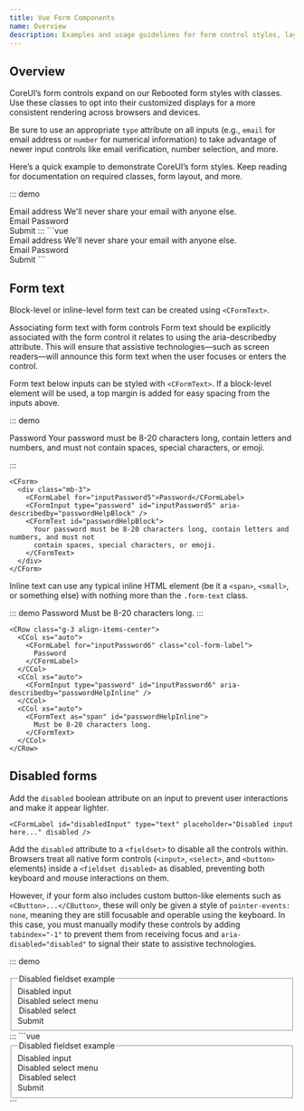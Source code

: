 ```yaml
---
title: Vue Form Components
name: Overview
description: Examples and usage guidelines for form control styles, layout options, and custom components for creating a wide variety of forms.
---
```


## Overview

CoreUI’s form controls expand on our Rebooted form styles with classes. Use these classes to opt into their customized displays for a more consistent rendering across browsers and devices.

Be sure to use an appropriate `type` attribute on all inputs (e.g., `email` for email address or `number` for numerical information) to take advantage of newer input controls like email verification, number selection, and more.

Here’s a quick example to demonstrate CoreUI’s form styles. Keep reading for documentation on required classes, form layout, and more.

::: demo
<CForm>
  <div class="mb-3">
    <CFormLabel for="exampleInputEmail1">Email address</CFormLabel>
    <CFormInput type="email" id="exampleInputEmail1" aria-describedby="emailHelp" />
    <CFormText id="emailHelp">We'll never share your email with anyone else.</CFormText>
  </div>
  <div class="mb-3">
    <CFormLabel for="exampleInputPassword1">Email Password</CFormLabel>
    <CFormInput type="password" id="exampleInputPassword1" />
  </div>
  <CFormCheck
    class="mb-3"
    label="Check me out"
  />
  <CButton type="submit" color="primary">
    Submit
  </CButton>
</CForm>
:::
```vue
<CForm>
  <div class="mb-3">
    <CFormLabel for="exampleInputEmail1">Email address</CFormLabel>
    <CFormInput type="email" id="exampleInputEmail1" aria-describedby="emailHelp" />
    <CFormText id="emailHelp">We'll never share your email with anyone else.</CFormText>
  </div>
  <div class="mb-3">
    <CFormLabel for="exampleInputPassword1">Email Password</CFormLabel>
    <CFormInput type="password" id="exampleInputPassword1" />
  </div>
  <CFormCheck
    class="mb-3"
    label="Check me out"
  />
  <CButton type="submit" color="primary">
    Submit
  </CButton>
</CForm>
```

## Form text

Block-level or inline-level form text can be created using `<CFormText>`.

Associating form text with form controls
Form text should be explicitly associated with the form control it relates to using the aria-describedby attribute. This will ensure that assistive technologies—such as screen readers—will announce this form text when the user focuses or enters the control.

Form text below inputs can be styled with `<CFormText>`. If a block-level element will be used, a top margin is added for easy spacing from the inputs above.

::: demo
<CForm>
  <div class="mb-3">
    <CFormLabel for="inputPassword5">Password</CFormLabel>
    <CFormInput type="password" id="inputPassword5" aria-describedby="passwordHelpBlock" />
    <CFormText id="passwordHelpBlock">
      Your password must be 8-20 characters long, contain letters and numbers, and must not
      contain spaces, special characters, or emoji.
    </CFormText>
  </div>
</CForm>

:::
```vue
<CForm>
  <div class="mb-3">
    <CFormLabel for="inputPassword5">Password</CFormLabel>
    <CFormInput type="password" id="inputPassword5" aria-describedby="passwordHelpBlock" />
    <CFormText id="passwordHelpBlock">
      Your password must be 8-20 characters long, contain letters and numbers, and must not
      contain spaces, special characters, or emoji.
    </CFormText>
  </div>
</CForm>

```

Inline text can use any typical inline HTML element (be it a `<span>`, `<small>`, or something else) with nothing more than the `.form-text` class.

::: demo
<CRow class="g-3 align-items-center">
  <CCol xs="auto">
    <CFormLabel for="inputPassword6" class="col-form-label">
      Password
    </CFormLabel>
  </CCol>
  <CCol xs="auto">
    <CFormInput type="password" id="inputPassword6" aria-describedby="passwordHelpInline" />
  </CCol>
  <CCol xs="auto">
    <CFormText as="span" id="passwordHelpInline">
      Must be 8-20 characters long.
    </CFormText>
  </CCol>
</CRow>
:::
```vue
<CRow class="g-3 align-items-center">
  <CCol xs="auto">
    <CFormLabel for="inputPassword6" class="col-form-label">
      Password
    </CFormLabel>
  </CCol>
  <CCol xs="auto">
    <CFormInput type="password" id="inputPassword6" aria-describedby="passwordHelpInline" />
  </CCol>
  <CCol xs="auto">
    <CFormText as="span" id="passwordHelpInline">
      Must be 8-20 characters long.
    </CFormText>
  </CCol>
</CRow>
```

## Disabled forms

Add the `disabled` boolean attribute on an input to prevent user interactions and make it appear lighter.

```vue
<CFormLabel id="disabledInput" type="text" placeholder="Disabled input here..." disabled />
```

Add the `disabled` attribute to a `<fieldset>` to disable all the controls within. Browsers treat all native form controls (`<input>`, `<select>`, and `<button>` elements) inside a `<fieldset disabled>` as disabled, preventing both keyboard and mouse interactions on them.

However, if your form also includes custom button-like elements such as `<CButton>...</CButton>`, these will only be given a style of `pointer-events: none`, meaning they are still focusable and operable using the keyboard. In this case, you must manually modify these controls by adding `tabindex="-1"` to prevent them from receiving focus and `aria-disabled="disabled"` to signal their state to assistive technologies.

::: demo
<CForm>
  <fieldset disabled>
    <legend>Disabled fieldset example</legend>
    <div class="mb-3">
      <CFormLabel for="disabledTextInput">Disabled input</CFormLabel>
      <CFormInput id="disabledTextInput" placeholder="Disabled input" />
    </div>
    <div class="mb-3">
      <CFormLabel for="disabledSelect">Disabled select menu</CFormLabel>
      <CFormSelect id="disabledSelect">
        <option>Disabled select</option>
      </CFormSelect>
    </div>
    <div class="mb-3">
      <CFormCheck id="disabledFieldsetCheck" label="Can't check this" disabled />
    </div>
    <CButton type="submit">Submit</CButton>
  </fieldset>
</CForm>
:::
```vue
<CForm>
  <fieldset disabled>
    <legend>Disabled fieldset example</legend>
    <div class="mb-3">
      <CFormLabel for="disabledTextInput">Disabled input</CFormLabel>
      <CFormInput id="disabledTextInput" placeholder="Disabled input" />
    </div>
    <div class="mb-3">
      <CFormLabel for="disabledSelect">Disabled select menu</CFormLabel>
      <CFormSelect id="disabledSelect">
        <option>Disabled select</option>
      </CFormSelect>
    </div>
    <div class="mb-3">
      <CFormCheck id="disabledFieldsetCheck" label="Can't check this" disabled />
    </div>
    <CButton type="submit">Submit</CButton>
  </fieldset>
</CForm>
```
